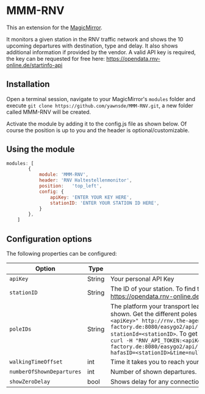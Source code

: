 # MMM-RNV

This an extension for the [MagicMirror](https://github.com/MichMich/MagicMirror).

It monitors a given station in the RNV traffic network and shows the 10 upcoming departures with destination, type and delay. It also shows additional information if provided by the vendor. A valid API key is required, the key can be requested for free here: https://opendata.rnv-online.de/startinfo-api

## Installation
Open a terminal session, navigate to your MagicMirror's `modules` folder and execute `git clone https://github.com/yawnsde/MMM-RNV.git`, a new folder called MMM-RNV will be created.

Activate the module by adding it to the config.js file as shown below. Of course the position is up to you and the header is optional/customizable.

## Using the module
````javascript
modules: [
		{
			module:	'MMM-RNV',
			header: 'RNV Haltestellenmonitor',
			position:	'top_left',
			config: {
				apiKey: 'ENTER YOUR KEY HERE',
				stationID: 'ENTER YOUR STATION ID HERE',
			}
		},
	]
````

## Configuration options

The following properties can be configured:

| Option | Type | Description | Format |
| --- | --- | --- | --- |
| `apiKey` | String | Your personal API Key | 'abcdefghi123456' |
| `stationID` | String | The ID of your station. To find the ID of your station take a look here: https://opendata.rnv-online.de/sites/default/files/Haltestellen_16.xml | '1234' |
| `poleIDs` | String | The platform your transport leaves from. This can influence the direction shown. Get the different poles by executing `curl -H "RNV_API_TOKEN:<apiKey>" http://rnv.the-agent-factory.de:8080/easygo2/api/regions/rnv/modules/stations/detail?stationId=<stationID>`. To get the connections leaving from this pole, fire `curl -H "RNV_API_TOKEN:<apiKey>" http://rnv.the-agent-factory.de:8080/easygo2/api/regions/rnv/modules/stationmonitor/element?hafasID=<stationID>&time=null&poles=<poleIDs>`| '1', for multiple poles: '1;5;6' |
| `walkingTimeOffset` | int | Time it takes you to reach your station in minutes. | 0 |
| `numberOfShownDepartures` | int | Number of shown departures. Has to be between 1 and 10. | 10 |
| `showZeroDelay` | bool | Shows delay for any connection which has already started even if 0. | false |
